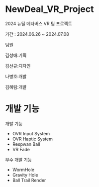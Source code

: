 # NewDeal_VR_Project
2024 뉴딜 메타버스 VR 팀 프로젝트

기간 : 2024.06.26 ~ 2024.07.08

팀원

김성애:기획

김선규:디자인

나병호:개발

김혜림:개발

# 개발 기능

개발 기능
- OVR Input System
- OVR Haptic System
- Respwan Ball
- VR Fade
  
부수 개발 기능
- WormHole
- Gravity Hole
- Ball Trail Render

